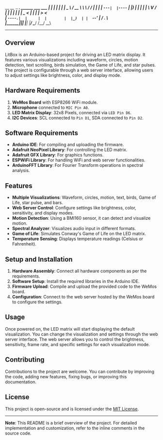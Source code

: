  __       __  .___________.   .______     ______   ___   ___ 
|  |     |  | |           |   |   _  \   /  __  \  \  \ /  / 
|  |     |  | `---|  |----`   |  |_)  | |  |  |  |  \  V  /  
|  |     |  |     |  |        |   _  <  |  |  |  |   >   <   
|  `----.|  |     |  |        |  |_)  | |  `--'  |  /  .  \  
|_______||__|     |__|        |______/   \______/  /__/ \__\ 
                                                             
------

## Overview


LitBox is an Arduino-based project for driving an LED matrix display. It features various visualizations including waveform, circles, motion detection, text scrolling, birds simulation, the Game of Life, and star pulses. The project is configurable through a web server interface, allowing users to adjust settings like brightness, color, and display mode.

## Hardware Requirements

1. **WeMos Board** with ESP8266 WiFi module.
2. **Microphone** connected to `MIC Pin A0`.
3. **LED Matrix Display**: 32x8 Pixels, connected via `LED Pin D6`.
4. **I2C Devices**: SCL connected to `Pin D1`, SDA connected to `Pin D2`.

## Software Requirements

- **Arduino IDE**: For compiling and uploading the firmware.
- **Adafruit NeoPixel Library**: For controlling the LED matrix.
- **Adafruit GFX Library**: For graphics functions.
- **ESPWiFi Library**: For handling WiFi and web server functionalities.
- **ArduinoFFT Library**: For Fourier Transform operations in spectral analysis.

## Features

- **Multiple Visualizations**: Waveform, circles, motion, text, birds, Game of Life, star pulse, and bars.
- **Web Server Control**: Configure settings like brightness, color, sensitivity, and display modes.
- **Motion Detection**: Using a BMI160 sensor, it can detect and visualize motion.
- **Spectral Analyzer**: Visualizes audio input in different formats.
- **Game of Life**: Simulates Conway's Game of Life on the LED matrix.
- **Temperature Sensing**: Displays temperature readings (Celsius or Fahrenheit).

## Setup and Installation

1. **Hardware Assembly**: Connect all hardware components as per the requirements.
2. **Software Setup**: Install the required libraries in the Arduino IDE.
3. **Firmware Upload**: Compile and upload the provided code to the WeMos board.
4. **Configuration**: Connect to the web server hosted by the WeMos board to configure the settings.

## Usage

Once powered on, the LED matrix will start displaying the default visualization. You can change the visualization and settings through the web server interface. The web server allows you to control the brightness, sensitivity, frame rate, and specific settings for each visualization mode.

## Contributing

Contributions to the project are welcome. You can contribute by improving the code, adding new features, fixing bugs, or improving this documentation.

## License

This project is open-source and is licensed under the [MIT License](https://opensource.org/licenses/MIT).

---

**Note**: This README is a brief overview of the project. For detailed implementation and customization, refer to the inline comments in the source code.

